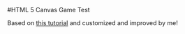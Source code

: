 #HTML 5 Canvas Game Test

Based on [this tutorial](http://www.lostdecadegames.com/how-to-make-a-simple-html5-canvas-game) and customized and improved by me!
